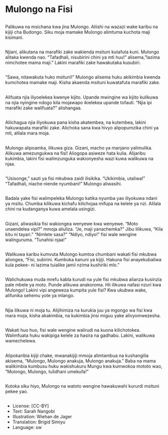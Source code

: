 # Mulongo na Fisi

##
Palikuwa na msichana kwa jina
Mulongo.
Aliishi na wazazi wake karibu na
kijiji cha Budongo.
Siku moja mamake Mulongo
alimtuma kuchota maji
kisimani.

##
Njiani, alikutana na marafiki
zake wakienda msituni kutafuta
kuni.
Mulongo alitaka kwenda nao.
“Tafadhali, nisubirini chini ya
mti huu!” alisema,”lazima
nimchotee mama maji.”
Lakini marafiki zake
hawakutaka kusubiri.

##
“Sawa, nitawakuta huko
msituni!” Mulongo alisema huku
akikimbia kwenda kumchotea
mamake maji.
Kisha akaenda msituni
kuwatafuta marafiki zake.

##
Alifuata njia iliyoelekea kwenye
kijito.
Upande mwingine wa kijito
kulikuwa na njia nyingine ndogo
kila mojawapo ikielekea upande
tofauti.
“Njia ipi marafiki zake
walifuata?” alishangaa.

##
Aliichagua njia iliyokuwa pana
kisha akatembea, na kutembea,
lakini hakuwapata marafiki
zake.
Alichoka sana kwa hivyo
alipopumzika chini ya mti,
alilala mara moja.

##
Mulongo alipoamka, ilikuwa
giza. Gizani, macho ya manjano
yalimulika.
Alikuwa amezungukwa na fisi!
Aliogopa asiweze hata kulia.
Alijaribu kukimbia, lakini fisi
walimzunguka wakionyesha
wazi kuwa walikuwa na njaa.

##
“Usisonge,” sauti ya fisi
mkubwa zaidi ilisikika.
“Ukikimbia, utaliwa!”
“Tafadhali, niache niende
nyumbani!” Mulongo aliwasihi.

##
Badala yake fisi walimpeleka
Mulongo katika nyumba yao
iliyokuwa ndani ya msitu.
Chumba kilikuwa kichafu
kilichojaa mifupa na kelele ya
nzi.
Alilala chini na kudanganya
kuwa amelala usingizi.

##
Gizani, aliwasikia fisi wakiongea
wenyewe kwa wenyewe.
“Moto unaendelea vipi?” mmoja
aliuliza. “Je, maji yanachemka?”
Jibu lilikuwa, “Kila kitu ni
tayari.” “Nimlete sasa?”
“Ndiyo, ndiyo!” fisi wale
wengine walinguruma.
“Tunahisi njaa!”

##
Walikuwa karibu kumvuta
Mulongo kumtoa chumbani
wakati fisi mkubwa aliongea,
“Fisi, subirini. Kumbuka kanuni
ya kijiji. Hakuna fisi
anayekubaliwa kula pekee- ni
lazima tuialike jamii nzima
kushiriki mlo.”

##
Walichukuwa muda mrefu kabla
kurudi na yule fisi mkubwa
alianza kusinzia pale mbele ya
moto. Punde alikuwa
anakoroma.
Hii ilikuwa nafasi nzuri kwa
Mulongo! Lakini vipi angeweza
kumpita yule fisi? Kwa ukubwa
wake, alifunika sehemu yote ya
mlango.

##
Njia ilikuwa ni moja tu.
Alijihimiza na kurukia juu ya
mgongo wa fisi kwa mara moja,
kisha akakimbia, na kukimbia
jinsi miguu yake
alivyomwezesha.

##
Wakati huo huo, fisi wale
wengine walirudi na kuona
kilichotokea.
Walimfuata huku wakipiga
kelele za hasira na gadhabu.
Lakini, walikuwa wamechelewa.

##
Alipokaribia kijiji chake,
mwanakijiji mmoja alimtambua
na kushangilia akisema,
“Mulongo, Mulongo anakuja,
Mulongo anakuja.”
Baba na mama walikimbia
kumbusu huku wakishukuru
Mungu kwa kumwokoa mototo
wao, “Mulongo, Mulongo,
tulidhani umekufa!”

##
Kutoka siku hiyo, Mulongo na watoto wengine hawakuwahi kururdi msituni pekee
yao.

##
* License: [CC-BY]
* Text: Sarah Nangobi
* Illustration: Wiehan de Jager
* Translation: Brigid Simiyu
* Language: sw
